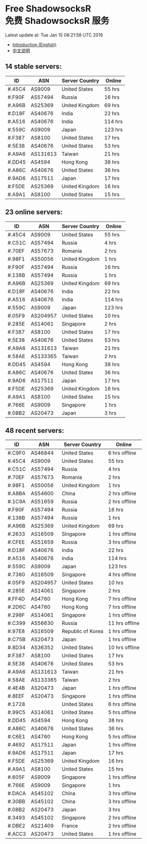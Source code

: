 # Free ShadowsocksR<br>免费 ShadowsocksR 服务

Latest update at: Tue Jan 15 08:21:58 UTC 2019

- [Introduction (English)](https://vision-network.readthedocs.io/en/latest/autossr/autossr.html)
- [中文说明](https://vision-network.readthedocs.io/zh_CN/latest/autossr/autossr.html)


## 14 stable servers:

| ID | ASN | Server Country | Online |
| ------ | ------ | ------ | ------ |
| #.45C4 | AS9009 | United States | 55 hrs |
| #.F90F | AS57494 | Russia | 16 hrs |
| #.A96B | AS25369 | United Kingdom | 69 hrs |
| #.D18F | AS40676 | India | 22 hrs |
| #.A516 | AS40676 | India | 114 hrs |
| #.559C | AS9009 | Japan | 123 hrs |
| #.F387 | AS8100 | United States | 17 hrs |
| #.5E38 | AS40676 | United States | 53 hrs |
| #.A9A6 | AS131613 | Taiwan | 21 hrs |
| #.DD45 | AS4594 | Hong Kong | 38 hrs |
| #.A86C | AS40676 | United States | 36 hrs |
| #.9AD6 | AS17511 | Japan | 17 hrs |
| #.F5DE | AS25369 | United Kingdom | 16 hrs |
| #.A9A1 | AS8100 | United States | 15 hrs |

## 23 online servers:

| ID | ASN | Server Country | Online |
| ------ | ------ | ------ | ------ |
| #.45C4 | AS9009 | United States | 55 hrs |
| #.C51C | AS57494 | Russia | 4 hrs |
| #.70EF | AS57673 | Romania | 2 hrs |
| #.98F1 | AS50056 | United Kingdom | 1 hrs |
| #.F90F | AS57494 | Russia | 16 hrs |
| #.138B | AS57494 | Russia | 1 hrs |
| #.A96B | AS25369 | United Kingdom | 69 hrs |
| #.D18F | AS40676 | India | 22 hrs |
| #.A516 | AS40676 | India | 114 hrs |
| #.559C | AS9009 | Japan | 123 hrs |
| #.05F9 | AS204957 | United States | 10 hrs |
| #.285E | AS14061 | Singapore | 2 hrs |
| #.F387 | AS8100 | United States | 17 hrs |
| #.5E38 | AS40676 | United States | 53 hrs |
| #.A9A6 | AS131613 | Taiwan | 21 hrs |
| #.58AE | AS133365 | Taiwan | 2 hrs |
| #.DD45 | AS4594 | Hong Kong | 38 hrs |
| #.A86C | AS40676 | United States | 36 hrs |
| #.9AD6 | AS17511 | Japan | 17 hrs |
| #.F5DE | AS25369 | United Kingdom | 16 hrs |
| #.A9A1 | AS8100 | United States | 15 hrs |
| #.766E | AS9009 | Singapore | 1 hrs |
| #.08B2 | AS20473 | Japan | 3 hrs |

## 48 recent servers:

| ID | ASN | Server Country | Online |
| ------ | ------ | ------ | ------ |
| #.C9F0 | AS46844 | United States | 6 hrs offline |
| #.45C4 | AS9009 | United States | 55 hrs |
| #.C51C | AS57494 | Russia | 4 hrs |
| #.70EF | AS57673 | Romania | 2 hrs |
| #.98F1 | AS50056 | United Kingdom | 1 hrs |
| #.A8BA | AS54600 | China | 2 hrs offline |
| #.1C9A | AS51659 | Russia | 2 hrs offline |
| #.F90F | AS57494 | Russia | 16 hrs |
| #.138B | AS57494 | Russia | 1 hrs |
| #.A96B | AS25369 | United Kingdom | 69 hrs |
| #.2633 | AS16509 | Singapore | 1 hrs offline |
| #.CFEE | AS51659 | Russia | 3 hrs offline |
| #.D18F | AS40676 | India | 22 hrs |
| #.A516 | AS40676 | India | 114 hrs |
| #.559C | AS9009 | Japan | 123 hrs |
| #.7380 | AS16509 | Singapore | 4 hrs offline |
| #.05F9 | AS204957 | United States | 10 hrs |
| #.285E | AS14061 | Singapore | 2 hrs |
| #.FF4D | AS4760 | Hong Kong | 7 hrs offline |
| #.2D6C | AS4760 | Hong Kong | 7 hrs offline |
| #.298F | AS14061 | Singapore | 1 hrs offline |
| #.C399 | AS56630 | Russia | 11 hrs offline |
| #.97E8 | AS16509 | Republic of Korea | 1 hrs offline |
| #.C75B | AS20473 | Japan | 1 hrs offline |
| #.8D34 | AS36352 | United States | 10 hrs offline |
| #.F387 | AS8100 | United States | 17 hrs |
| #.5E38 | AS40676 | United States | 53 hrs |
| #.A9A6 | AS131613 | Taiwan | 21 hrs |
| #.58AE | AS133365 | Taiwan | 2 hrs |
| #.4E4B | AS20473 | Japan | 1 hrs offline |
| #.8EEF | AS20473 | Singapore | 1 hrs offline |
| #.1728 |  | United States | 6 hrs offline |
| #.99C5 | AS14061 | United States | 5 hrs offline |
| #.DD45 | AS4594 | Hong Kong | 38 hrs |
| #.A86C | AS40676 | United States | 36 hrs |
| #.C6E1 | AS4760 | Hong Kong | 5 hrs offline |
| #.4692 | AS17511 | Japan | 1 hrs offline |
| #.9AD6 | AS17511 | Japan | 17 hrs |
| #.F5DE | AS25369 | United Kingdom | 16 hrs |
| #.A9A1 | AS8100 | United States | 15 hrs |
| #.605F | AS9009 | Singapore | 1 hrs offline |
| #.766E | AS9009 | Singapore | 1 hrs |
| #.DACA | AS45102 | China | 3 hrs offline |
| #.30BB | AS45102 | China | 3 hrs offline |
| #.08B2 | AS20473 | Japan | 3 hrs |
| #.3493 | AS45102 | Singapore | 2 hrs offline |
| #.DBE2 | AS21409 | France | 2 hrs offline |
| #.ACC3 | AS20473 | United States | 1 hrs offline |


